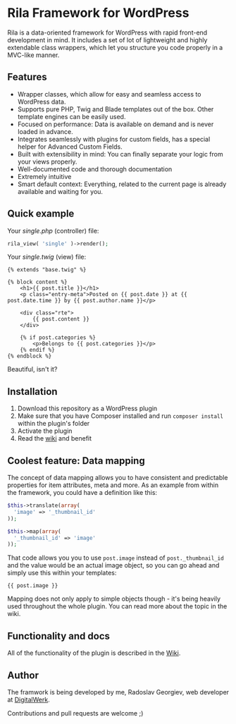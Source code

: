 # Rila Framework for WordPress
Rila is a data-oriented framework for WordPress with rapid front-end development in mind. It includes a set of lot of lightweight and highly extendable class wrappers, which let you structure you code properly in a MVC-like manner.

## Features
- Wrapper classes, which allow for easy and seamless access to WordPress data.
- Supports pure PHP, Twig and Blade templates out of the box. Other template engines can be easily used.
- Focused on performance: Data is available on demand and is never loaded in advance.
- Integrates seamlessly with plugins for custom fields, has a special helper for Advanced Custom Fields.
- Built with extensibility in mind: You can finally separate your logic from your views properly.
- Well-documented code and thorough documentation
- Extremely intuitive
- Smart default context: Everything, related to the current page is already available and waiting for you.

## Quick example
Your *single.php* (controller) file:

```php
rila_view( 'single' )->render();
```

Your *single.twig* (view) file:
```twig
{% extends "base.twig" %}

{% block content %}
	<h1>{{ post.title }}</h1>
	<p class="entry-meta">Posted on {{ post.date }} at {{ post.date.time }} by {{ post.author.name }}</p>

	<div class="rte">
		{{ post.content }}
	</div>

	{% if post.categories %}
		<p>Belongs to {{ post.categories }}</p>
	{% endif %}
{% endblock %}
```

Beautiful, isn't it?

## Installation
1. Download this repository as a WordPress plugin
2. Make sure that you have Composer installed and run `composer install` within the plugin's folder
3. Activate the plugin
4. Read the [wiki](https://github.com/RadoslavGeorgiev/rila-framework/wiki) and benefit

## Coolest feature: Data mapping
The concept of data mapping allows you to have consistent and predictable properties for item attributes, meta and more. As an example from within the framework, you could have a definition like this:

```php
$this->translate(array(
  'image' => '_thumbnail_id'
));

$this->map(array(
  '_thumbnail_id' => 'image'
));
```

That code allows you you to use `post.image` instead of `post._thumbnail_id` and the value would be an actual image object, so you can go ahead and simply use this within your templates:

```twig
{{ post.image }}
```

Mapping does not only apply to simple objects though - it's being heavily used throughout the whole plugin. You can read more about the topic in the wiki.

## Functionality and docs
All of the functionality of the plugin is described in the [Wiki](https://github.com/RadoslavGeorgiev/rila-framework/wiki).

## Author
The framwork is being developed by me, Radoslav Georgiev, web developer at [DigitalWerk](https://www.digitalwerk.agency).

Contributions and pull requests are welcome ;)
